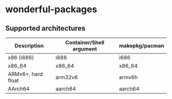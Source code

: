 # wonderful-packages

## Supported architectures

| Description | Container/Shell argument | makepkg/pacman |
| - | - | - |
| x86 (i686) | i686 | i686 |
| x86_64 | x86_64 | x86_64 |
| ARMv6+, hard float | arm32v6 | armv6h |
| AArch64 | aarch64 | aarch64 |
